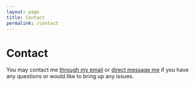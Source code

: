 ```yaml
---
layout: page
title: Contact
permalink: /contact
---
```


# Contact

You may contact me [through my email](mailto:rafiunhaque@gmail.com) or [direct message me](https://www.instagram.com/rafiun_haque/) if you have any questions or would like to bring up any issues.

